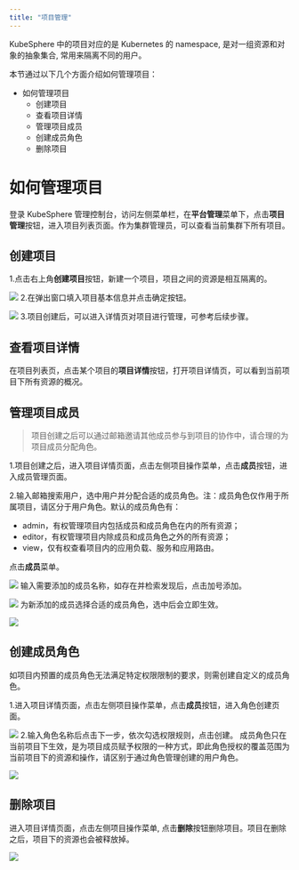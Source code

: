 ```yaml
---
title: "项目管理"
---
```


KubeSphere 中的项目对应的是 Kubernetes 的 namespace, 是对一组资源和对象的抽象集合, 常用来隔离不同的用户。

本节通过以下几个方面介绍如何管理项目：

- 如何管理项目
  - 创建项目
  - 查看项目详情
  - 管理项目成员
  - 创建成员角色
  - 删除项目

# 如何管理项目
登录 KubeSphere 管理控制台，访问左侧菜单栏，在**平台管理**菜单下，点击**项目管理**按钮，进入项目列表页面。作为集群管理员，可以查看当前集群下所有项目。


## 创建项目      
1.点击右上角**创建项目**按钮，新建一个项目，项目之间的资源是相互隔离的。

![](/project_lists.png)
2.在弹出窗口填入项目基本信息并点击确定按钮。

![](/project_create.png)
3.项目创建后，可以进入详情页对项目进行管理，可参考后续步骤。

## 查看项目详情  
在项目列表页，点击某个项目的**项目详情**按钮，打开项目详情页，可以看到当前项目下所有资源的概况。  

## 管理项目成员
> 项目创建之后可以通过邮箱邀请其他成员参与到项目的协作中，请合理的为项目成员分配角色。

1.项目创建之后，进入项目详情页面，点击左侧项目操作菜单，点击**成员**按钮，进入成员管理页面。

2.输入邮箱搜索用户，选中用户并分配合适的成员角色。注：成员角色仅作用于所属项目，请区分于用户角色。默认的成员角色有：

- admin，有权管理项目内包括成员和成员角色在内的所有资源；
- editor，有权管理项目内除成员和成员角色之外的所有资源；
- view，仅有权查看项目内的应用负载、服务和应用路由。

点击**成员**菜单。

![](/project_member_menu.png)
输入需要添加的成员名称，如存在并检索发现后，点击加号添加。

![](/project_member_add.png)
为新添加的成员选择合适的成员角色，选中后会立即生效。

![](/project_member_role.png)

## 创建成员角色
如项目内预置的成员角色无法满足特定权限限制的要求，则需创建自定义的成员角色。  

1.进入项目详情页面，点击左侧项目操作菜单，点击**成员**按钮，进入角色创建页面。

![](/project_role_add01.png)
2.输入角色名称后点击下一步，依次勾选权限规则，点击创建。
成员角色只在当前项目下生效，是为项目成员赋予权限的一种方式，即此角色授权的覆盖范围为当前项目下的资源和操作，请区别于通过角色管理创建的用户角色。

![](/project_role_add02.png)

## 删除项目
进入项目详情页面，点击左侧项目操作菜单, 点击**删除**按钮删除项目。项目在删除之后，项目下的资源也会被释放掉。

![](/project_delete.png)